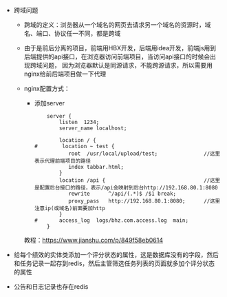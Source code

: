 - 跨域问题

    - 跨域的定义：浏览器从一个域名的网页去请求另一个域名的资源时，域名、端口、协议任一不同，都是跨域

    - 由于是前后分离的项目，前端用HBX开发，后端用idea开发，前端js用到后端提供的api接口，在浏览器访问前端项目，当访问api接口的时候会出现跨域问题，
    因为浏览器默认是同源请求，不能跨源请求，所以需要用nginx给前后端项目做一下代理
    
    - nginx配置方式：
    
        - 添加server
        
            ```
                server {
                    listen  1234;
                    server_name localhost;

                    location / {
            #        location ~ test {
                       root  /usr/local/upload/test;               //这里表示代理前端项目的路径
                       index tabbar.html;
                    }
                    location /api {                                //这里是配置后台接口的路径，表示/api会映射到后台http://192.168.80.1:8080
                       rewrite      ^/api/(.*)$ /$1 break;
                       proxy_pass   http://192.168.80.1:8080;      //这里注意ip(或域名)前面要加http
                    }
            #       access_log  logs/bhz.com.access.log  main;
                }

            ```
      
      教程：https://www.jianshu.com/p/849f58eb0614
    
- 给每个绩效的实体类添加一个评分状态的属性，这是数据库没有的字段，然后和任务记录一起存到redis，然后主管筛选任务列表的页面就多加个评分状态的属性

- 公告和日志记录也存在redis